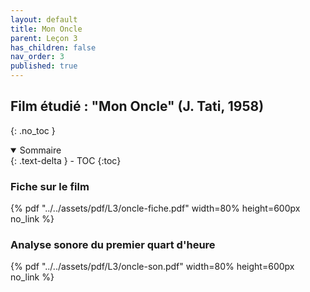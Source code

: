 ```yaml
---
layout: default
title: Mon Oncle
parent: Leçon 3
has_children: false
nav_order: 3
published: true
---
```

## Film étudié : "Mon Oncle" (J. Tati, 1958)
{: .no_toc }

<details open markdown="block">
  <summary>
    Sommaire
  </summary>
  {: .text-delta }
- TOC
{:toc}
</details>

### Fiche sur le film

{% pdf "../../assets/pdf/L3/oncle-fiche.pdf" width=80% height=600px no_link %}

### Analyse sonore du premier quart d'heure

{% pdf "../../assets/pdf/L3/oncle-son.pdf" width=80% height=600px no_link %}




